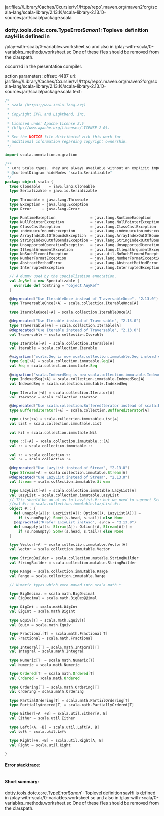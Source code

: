 jar:file://<HOME>/Library/Caches/Coursier/v1/https/repo1.maven.org/maven2/org/scala-lang/scala-library/2.13.10/scala-library-2.13.10-sources.jar!/scala/package.scala
### dotty.tools.dotc.core.TypeError$$anon$1: Toplevel definition sayHi is defined in
  <WORKSPACE>/play-with-scala/0-variables.worksheet.sc
and also in
  <WORKSPACE>/play-with-scala/0-variables_methods.worksheet.sc
One of these files should be removed from the classpath.

occurred in the presentation compiler.

action parameters:
offset: 4487
uri: jar:file://<HOME>/Library/Caches/Coursier/v1/https/repo1.maven.org/maven2/org/scala-lang/scala-library/2.13.10/scala-library-2.13.10-sources.jar!/scala/package.scala
text:
```scala
/*
 * Scala (https://www.scala-lang.org)
 *
 * Copyright EPFL and Lightbend, Inc.
 *
 * Licensed under Apache License 2.0
 * (http://www.apache.org/licenses/LICENSE-2.0).
 *
 * See the NOTICE file distributed with this work for
 * additional information regarding copyright ownership.
 */

import scala.annotation.migration

/**
 * Core Scala types. They are always available without an explicit import.
 * @contentDiagram hideNodes "scala.Serializable"
 */
package object scala {
  type Cloneable    = java.lang.Cloneable
  type Serializable = java.io.Serializable

  type Throwable = java.lang.Throwable
  type Exception = java.lang.Exception
  type Error     = java.lang.Error

  type RuntimeException                = java.lang.RuntimeException
  type NullPointerException            = java.lang.NullPointerException
  type ClassCastException              = java.lang.ClassCastException
  type IndexOutOfBoundsException       = java.lang.IndexOutOfBoundsException
  type ArrayIndexOutOfBoundsException  = java.lang.ArrayIndexOutOfBoundsException
  type StringIndexOutOfBoundsException = java.lang.StringIndexOutOfBoundsException
  type UnsupportedOperationException   = java.lang.UnsupportedOperationException
  type IllegalArgumentException        = java.lang.IllegalArgumentException
  type NoSuchElementException          = java.util.NoSuchElementException
  type NumberFormatException           = java.lang.NumberFormatException
  type AbstractMethodError             = java.lang.AbstractMethodError
  type InterruptedException            = java.lang.InterruptedException

  // A dummy used by the specialization annotation.
  val AnyRef = new Specializable {
    override def toString = "object AnyRef"
  }

  @deprecated("Use IterableOnce instead of TraversableOnce", "2.13.0")
  type TraversableOnce[+A] = scala.collection.IterableOnce[A]

  type IterableOnce[+A] = scala.collection.IterableOnce[A]

  @deprecated("Use Iterable instead of Traversable", "2.13.0")
  type Traversable[+A] = scala.collection.Iterable[A]
  @deprecated("Use Iterable instead of Traversable", "2.13.0")
  val Traversable = scala.collection.Iterable

  type Iterable[+A] = scala.collection.Iterable[A]
  val Iterable = scala.collection.Iterable

  @migration("scala.Seq is now scala.collection.immutable.Seq instead of scala.collection.Seq", "2.13.0")
  type Seq[+A] = scala.collection.immutable.Seq[A]
  val Seq = scala.collection.immutable.Seq

  @migration("scala.IndexedSeq is now scala.collection.immutable.IndexedSeq instead of scala.collection.IndexedSeq", "2.13.0")
  type IndexedSeq[+A] = scala.collection.immutable.IndexedSeq[A]
  val IndexedSeq = scala.collection.immutable.IndexedSeq

  type Iterator[+A] = scala.collection.Iterator[A]
  val Iterator = scala.collection.Iterator

  @deprecated("Use scala.collection.BufferedIterator instead of scala.BufferedIterator", "2.13.0")
  type BufferedIterator[+A] = scala.collection.BufferedIterator[A]

  type List[+A] = scala.collection.immutable.List[A]
  val List = scala.collection.immutable.List

  val Nil = scala.collection.immutable.Nil

  type ::[+A] = scala.collection.immutable.::[A]
  val :: = scala.collection.immutable.::

  val +: = scala.collection.+:
  val :+ = scala.collection.:+

  @deprecated("Use LazyList instead of Stream", "2.13.0")
  type Stream[+A] = scala.collection.immutable.Stream[A]
  @deprecated("Use LazyList instead of Stream", "2.13.0")
  val Stream = scala.collection.immutable.Stream

  type LazyList[+A] = scala.collection.immutable.LazyList[A]
  val LazyList = scala.collection.immutable.LazyList
  // This should be an alias to LazyList.#:: but we need to support Stream, too
  //val #:: = scala.collection.immutable.LazyList.#::
  object #:: {
    def unapply[A](s: LazyList[A]): Option[(A, LazyList[A])] =
      if (s.nonEmpty) Some((s.head, s.tail)) else None
    @deprecated("Prefer LazyList instead", since = "2.13.0")
    def unapply[A](s: Stream[A]): Option[(A, Stream[A])] =
      if (s.nonEmpty) Some((s.head, s.tail)) else None
  }

  type Vector[+A] = scala.collection.immutable.Vector[A]
  val Vector = scala.collection.immutable.Vector

  type StringBuilder = scala.collection.mutable.StringBuilder
  val StringBuilder = scala.collection.mutable.StringBuilder

  type Range = scala.collection.immutable.Range
  val Range = scala.collection.immutable.Range

  // Numeric types which were moved into scala.math.*

  type BigDecimal = scala.math.BigDecimal
  val BigDecimal = scala.math.BigDec@@imal

  type BigInt = scala.math.BigInt
  val BigInt = scala.math.BigInt

  type Equiv[T] = scala.math.Equiv[T]
  val Equiv = scala.math.Equiv

  type Fractional[T] = scala.math.Fractional[T]
  val Fractional = scala.math.Fractional

  type Integral[T] = scala.math.Integral[T]
  val Integral = scala.math.Integral

  type Numeric[T] = scala.math.Numeric[T]
  val Numeric = scala.math.Numeric

  type Ordered[T] = scala.math.Ordered[T]
  val Ordered = scala.math.Ordered

  type Ordering[T] = scala.math.Ordering[T]
  val Ordering = scala.math.Ordering

  type PartialOrdering[T] = scala.math.PartialOrdering[T]
  type PartiallyOrdered[T] = scala.math.PartiallyOrdered[T]

  type Either[+A, +B] = scala.util.Either[A, B]
  val Either = scala.util.Either

  type Left[+A, +B] = scala.util.Left[A, B]
  val Left = scala.util.Left

  type Right[+A, +B] = scala.util.Right[A, B]
  val Right = scala.util.Right

}

```



#### Error stacktrace:

```

```
#### Short summary: 

dotty.tools.dotc.core.TypeError$$anon$1: Toplevel definition sayHi is defined in
  <WORKSPACE>/play-with-scala/0-variables.worksheet.sc
and also in
  <WORKSPACE>/play-with-scala/0-variables_methods.worksheet.sc
One of these files should be removed from the classpath.